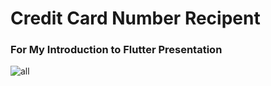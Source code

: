 # Credit Card Number Recipent

### For My Introduction to Flutter Presentation

![all](https://user-images.githubusercontent.com/43846778/116751114-3aeef380-aa0c-11eb-9826-a7c907a34b5c.jpg)


